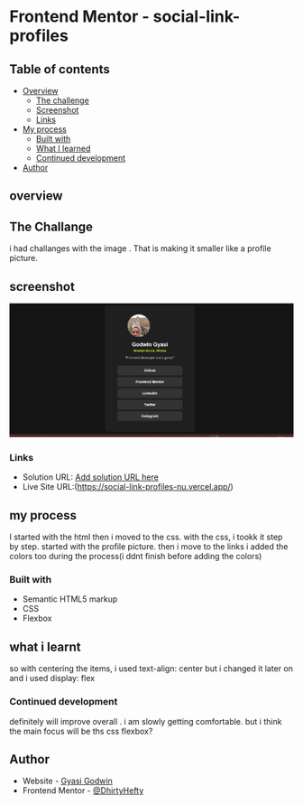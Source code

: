 # Frontend Mentor - social-link-profiles

## Table of contents

- [Overview](#overview)
  - [The challenge](#the-challenge)
  - [Screenshot](#screenshot)
  - [Links](#links)
- [My process](#my-process)
  - [Built with](#built-with)
  - [What I learned](#what-i-learned)
  - [Continued development](#continued-development)
- [Author](#author)

## overview

## The Challange

i had challanges with the image . That is making it smaller like a profile picture.

## screenshot
![](/images/Screenshot%202025-10-25%20185319.png)


### Links


- Solution URL: [Add solution URL here](https://your-solution-url.com)
- Live Site URL:(https://social-link-profiles-nu.vercel.app/)

## my process
I started with the html then i moved to the css.
with the css, i tookk it step by step.
 started with the profile picture. then i move to the links
 i added the colors too during the process(i ddnt finish before adding the colors)


### Built with

- Semantic HTML5 markup
- CSS 
- Flexbox

## what i learnt
so with centering the items, i used text-align: center
but i changed it later on and i used display: flex

### Continued development

definitely will improve overall . i am slowly getting comfortable.
but i think the main focus will be ths css flexbox?


## Author

- Website - [Gyasi Godwin](https://social-link-profiles-nu.vercel.app/)
- Frontend Mentor - [@DhirtyHefty](https://www.frontendmentor.io/profile/DhirtyHefty)
